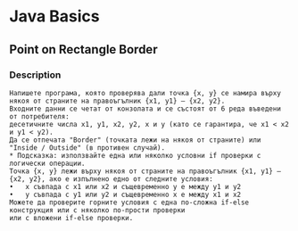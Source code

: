 # Java Basics

## Point on Rectangle Border

### Description

    Напишете програма, която проверява дали точка {x, y} се намира върху някоя от страните на правоъгълник {x1, y1} – {x2, y2}.
    Входните данни се четат от конзолата и се състоят от 6 реда въведени от потребителя: 
    десетичните числа x1, y1, x2, y2, x и y (като се гарантира, че x1 < x2 и y1 < y2). 
    Да се отпечата "Border" (точката лежи на някоя от страните) или "Inside / Outside" (в противен случай).
    * Подсказка: използвайте една или няколко условни if проверки с логически операции. 
    Точка {x, y} лежи върху някоя от страните на правоъгълник {x1, y1} – {x2, y2}, ако е изпълнено едно от следните условия: 
    •	x съвпада с x1 или x2 и същевременно y е между y1 и y2 
    •	y съвпада с y1 или y2 и същевременно x е между x1 и x2 
    Можете да проверите горните условия с една по-сложна if-else конструкция или с няколко по-прости проверки 
    или с вложени if-else проверки.
